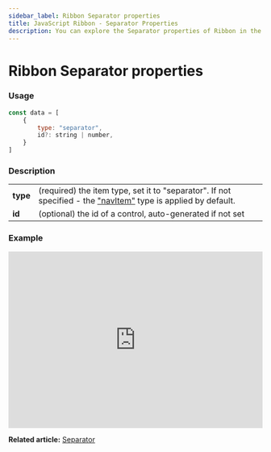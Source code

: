 ```yaml
---
sidebar_label: Ribbon Separator properties
title: JavaScript Ribbon - Separator Properties 
description: You can explore the Separator properties of Ribbon in the documentation of the DHTMLX JavaScript UI library. Browse developer guides and API reference, try out code examples and live demos, and download a free 30-day evaluation version of DHTMLX Suite.
---
```


# Ribbon Separator properties

### Usage

~~~js
const data = [
    {
        type: "separator",
        id?: string | number,
    }
]
~~~

### Description

<table>
    <tbody>
        <tr>
            <td><b>type</b></td>
            <td>(required) the item type, set it to "separator". If not specified - the <a href="../../navitem">"navItem"</a> type is applied by default.</td>
        </tr>
        <tr>
            <td><b>id</b></td>
            <td>(optional) the id of a control, auto-generated if not set</td>
        </tr>
    </tbody>
</table>

### Example

<iframe src="https://snippet.dhtmlx.com/wqhahyw8?mode=result" frameborder="0" class="snippet_iframe" width="100%" height="350"></iframe>

**Related article:** [Separator](ribbon/separator.md)